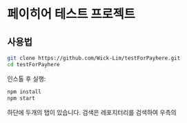 # 페이히어 테스트 프로젝트

## 사용법

<!-- #default-branch-switch -->

```sh
git clone https://github.com/Wick-Lim/testForPayhere.git
cd testForPayhere
```

인스톨 후 실행:

```sh
npm install
npm start
```
하단에 두개의 탭이 있습니다.
검색은 레포지터리를 검색하여 우측의 
